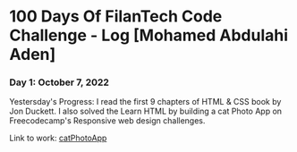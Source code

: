 # 100 Days Of FilanTech Code Challenge - Log [Mohamed Abdulahi Aden]

### Day 1: October 7, 2022

Yestersday's Progress: I read the first 9 chapters of HTML & CSS book by Jon Duckett. I also solved the Learn HTML by building a cat Photo App on Freecodecamp's Responsive web design challenges.

Link to work: [catPhotoApp](https://github.com/MoAfi12/100DaysOfFilanTechCode/tree/main/HTML_CSS)








